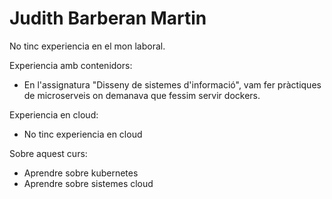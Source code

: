 # Judith Barberan Martin

No tinc experiencia en el mon laboral.

Experiencia amb contenidors:
- En l'assignatura "Disseny de sistemes d'informació", vam fer pràctiques de microserveis on demanava que fessim servir dockers.

Experiencia en cloud:
- No tinc experiencia en cloud

Sobre aquest curs:
- Aprendre sobre kubernetes
- Aprendre sobre sistemes cloud
